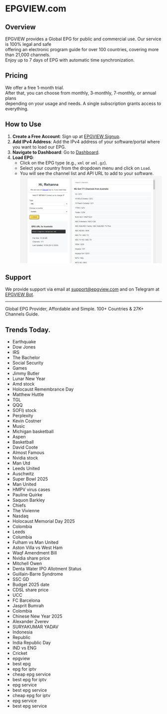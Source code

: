 # EPGVIEW.com



## Overview
EPGVIEW provides a Global EPG for public and commercial use. Our service is 100% legal and safe\
offering an electronic program guide for over 100 countries, covering more than 21,000 channels.\
Enjoy up to 7 days of EPG with automatic time synchronization.

## Pricing
We offer a free 1-month trial. \
After that, you can choose from monthly, 3-monthly, 7-monthly, or annual plans \
depending on your usage and needs. A single subscription grants access to everything.

## How to Use
1. **Create a Free Account**: Sign up at [EPGVIEW Signup](https://epgview.com/signup.php).
2. **Add IPv4 Address**: Add the IPv4 address of your software/portal where you want to load our EPG.
3. **Navigate to Dashboard**: Go to [Dashboard](https://epgview.com/dashboard.php).
4. **Load EPG**:
   - Click on the EPG type (e.g., `xml` or `xml.gz`).
   - Select your country from the dropdown menu and click on `Load`.
   - You will see the channel list and API URL to add to your software.
![EPGVIEW](img/dashboard.png)
## Support
We provide support via email at [support@epgview.com](mailto:support@epgview.com) and on Telegram at [EPGVIEW Bot](https://t.me/epgview_bot).

---

Global EPG Provider, Affordable and Simple. 100+ Countries & 27K+ Channels Guide.

## Trends Today.

- Earthquake
- Dow Jones
- IRS
- The Bachelor
- Social Security
- Games
- Jimmy Butler
- Lunar New Year
- Amd stock
- Holocaust Remembrance Day
- Matthew Huttle
- TGL
- QQQ
- SOFI) stock
- Perplexity
- Kevin Costner
- Music
- Michigan basketball
- Aspen
- Basketball
- David Coote
- Almost Famous
- Nvidia stock
- Man Utd
- Leeds United
- Auschwitz
- Super Bowl 2025
- Man United
- HMPV virus cases
- Pauline Quirke
- Saquon Barkley
- Chiefs
- The Vivienne
- Nasdaq
- Holocaust Memorial Day 2025
- Colombia
- Leeds
- Columbia
- Fulham vs Man United
- Aston Villa vs West Ham
- Waqf Amendment Bill
- Nvidia share price
- Mitchell Owen
- Denta Water IPO Allotment Status
- Guillain-Barre Syndrome
- SSC GD
- Budget 2025 date
- CDSL share price
- UCC
- FC Barcelona
- Jasprit Bumrah
- Colombia
- Chinese New Year 2025
- Alexander Zverev
- SURYAKUMAR YADAV
- Indonesia
- Republic
- India Republic Day
- IND vs ENG
- Cricket
- epgview
- best epg
- epg for iptv
- cheap epg service
- best epg for iptv
- epg service
- best epg service
- cheap epg for iptv
- epg service
- best epg service
